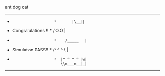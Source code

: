 ant
dog
cat


***
             
*                        *       |\__||  
*  Congratulations !!    *      / O.O  | 
*                        *    /_____   | 
*  Simulation PASS!!     *   /^ ^ ^ \\ |
*                        *  |^ ^ ^ ^ |w| 
                            \\m___m__|_|
***
